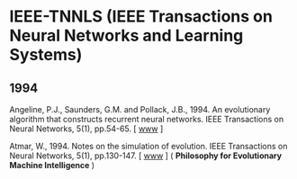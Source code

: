 # IEEE-TNNLS (IEEE Transactions on Neural Networks and Learning Systems)

## 1994

Angeline, P.J., Saunders, G.M. and Pollack, J.B., 1994. An evolutionary algorithm that constructs recurrent neural networks. IEEE Transactions on Neural Networks, 5(1), pp.54-65. [ [www](https://ieeexplore.ieee.org/abstract/document/265960) ]

Atmar, W., 1994. Notes on the simulation of evolution. IEEE Transactions on Neural Networks, 5(1), pp.130-147. [ [www](https://ieeexplore.ieee.org/abstract/document/265967) ] ( **Philosophy for Evolutionary Machine Intelligence** )
